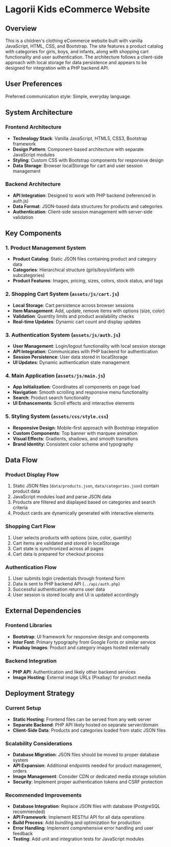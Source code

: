 # Lagorii Kids eCommerce Website

## Overview

This is a children's clothing eCommerce website built with vanilla JavaScript, HTML, CSS, and Bootstrap. The site features a product catalog with categories for girls, boys, and infants, along with shopping cart functionality and user authentication. The architecture follows a client-side approach with local storage for data persistence and appears to be designed for integration with a PHP backend API.

## User Preferences

Preferred communication style: Simple, everyday language.

## System Architecture

### Frontend Architecture
- **Technology Stack**: Vanilla JavaScript, HTML5, CSS3, Bootstrap framework
- **Design Pattern**: Component-based architecture with separate JavaScript modules
- **Styling**: Custom CSS with Bootstrap components for responsive design
- **Data Storage**: Browser localStorage for cart and user session management

### Backend Architecture
- **API Integration**: Designed to work with PHP backend (referenced in auth.js)
- **Data Format**: JSON-based data structures for products and categories
- **Authentication**: Client-side session management with server-side validation

## Key Components

### 1. Product Management System
- **Product Catalog**: Static JSON files containing product and category data
- **Categories**: Hierarchical structure (girls/boys/infants with subcategories)
- **Product Features**: Images, pricing, sizes, colors, stock status, and tags

### 2. Shopping Cart System (`assets/js/cart.js`)
- **Local Storage**: Cart persistence across browser sessions
- **Item Management**: Add, update, remove items with options (size, color)
- **Validation**: Quantity limits and product availability checks
- **Real-time Updates**: Dynamic cart count and display updates

### 3. Authentication System (`assets/js/auth.js`)
- **User Management**: Login/logout functionality with local session storage
- **API Integration**: Communicates with PHP backend for authentication
- **Session Persistence**: User data stored in localStorage
- **UI Updates**: Dynamic authentication state management

### 4. Main Application (`assets/js/main.js`)
- **App Initialization**: Coordinates all components on page load
- **Navigation**: Smooth scrolling and responsive menu functionality
- **Search**: Product search functionality
- **UI Enhancements**: Scroll effects and interactive elements

### 5. Styling System (`assets/css/style.css`)
- **Responsive Design**: Mobile-first approach with Bootstrap integration
- **Custom Components**: Top banner with marquee animation
- **Visual Effects**: Gradients, shadows, and smooth transitions
- **Brand Identity**: Consistent color scheme and typography

## Data Flow

### Product Display Flow
1. Static JSON files (`data/products.json`, `data/categories.json`) contain product data
2. JavaScript modules load and parse JSON data
3. Products are filtered and displayed based on categories and search criteria
4. Product cards are dynamically generated with interactive elements

### Shopping Cart Flow
1. User selects products with options (size, color, quantity)
2. Cart items are validated and stored in localStorage
3. Cart state is synchronized across all pages
4. Cart data is prepared for checkout process

### Authentication Flow
1. User submits login credentials through frontend form
2. Data is sent to PHP backend API (`../api/auth.php`)
3. Successful authentication returns user data
4. User session is stored locally and UI is updated accordingly

## External Dependencies

### Frontend Libraries
- **Bootstrap**: UI framework for responsive design and components
- **Inter Font**: Primary typography from Google Fonts or similar service
- **Pixabay Images**: Product and category images hosted externally

### Backend Integration
- **PHP API**: Authentication and likely other backend services
- **Image Hosting**: External image URLs (Pixabay) for product media

## Deployment Strategy

### Current Setup
- **Static Hosting**: Frontend files can be served from any web server
- **Separate Backend**: PHP API likely hosted on separate server/domain
- **Client-Side Data**: Products and categories loaded from static JSON files

### Scalability Considerations
- **Database Migration**: JSON files should be moved to proper database system
- **API Expansion**: Additional endpoints needed for product management, orders
- **Image Management**: Consider CDN or dedicated media storage solution
- **Security**: Implement proper authentication tokens and CSRF protection

### Recommended Improvements
- **Database Integration**: Replace JSON files with database (PostgreSQL recommended)
- **API Framework**: Implement RESTful API for all data operations
- **Build Process**: Add bundling and optimization for production
- **Error Handling**: Implement comprehensive error handling and user feedback
- **Testing**: Add unit and integration tests for JavaScript modules